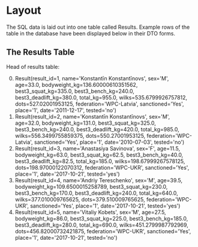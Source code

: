 # Layout

The SQL data is laid out into one table called Results.
Example rows of the table in the database have been displayed below in their DTO forms.

## The Results Table

Head of results table:


0. Result(result_id=1, name='Konstantīn Konstantīnovs', sex='M', age=33.0, bodyweight_kg=136.60000610351562, best3_squat_kg=335.0, best3_bench_kg=240.0, best3_deadlift_kg=380.0, total_kg=955.0, wilks=535.6799926757812, dots=527.02001953125, federation='WPC-Latvia', sanctioned='Yes', place='1', date='2011-12-17', tested='no')
1. Result(result_id=2, name='Konstantīn Konstantīnovs', sex='M', age=32.0, bodyweight_kg=131.0, best3_squat_kg=325.0, best3_bench_kg=240.0, best3_deadlift_kg=420.0, total_kg=985.0, wilks=556.3499755859375, dots=550.27001953125, federation='WPC-Latvia', sanctioned='Yes', place='1', date='2010-07-03', tested='no')
2. Result(result_id=3, name='Anastasiya Savinova', sex='F', age=11.5, bodyweight_kg=63.0, best3_squat_kg=62.5, best3_bench_kg=40.0, best3_deadlift_kg=82.5, total_kg=185.0, wilks=198.67999267578125, dots=198.97000122070312, federation='WPC-UKR', sanctioned='Yes', place='1', date='2017-10-21', tested='yes')
3. Result(result_id=4, name='Andriy Tereschenko', sex='M', age=39.5, bodyweight_kg=109.6500015258789, best3_squat_kg=230.0, best3_bench_kg=170.0, best3_deadlift_kg=240.0, total_kg=640.0, wilks=377.010009765625, dots=379.510009765625, federation='WPC-UKR', sanctioned='Yes', place='1', date='2017-10-21', tested='yes')
4. Result(result_id=5, name='Vitaliy Kobets', sex='M', age=27.5, bodyweight_kg=86.0, best3_squat_kg=225.0, best3_bench_kg=185.0, best3_deadlift_kg=280.0, total_kg=690.0, wilks=451.2799987792969, dots=456.82000732421875, federation='WPC-UKR', sanctioned='Yes', place='1', date='2017-10-21', tested='no')
